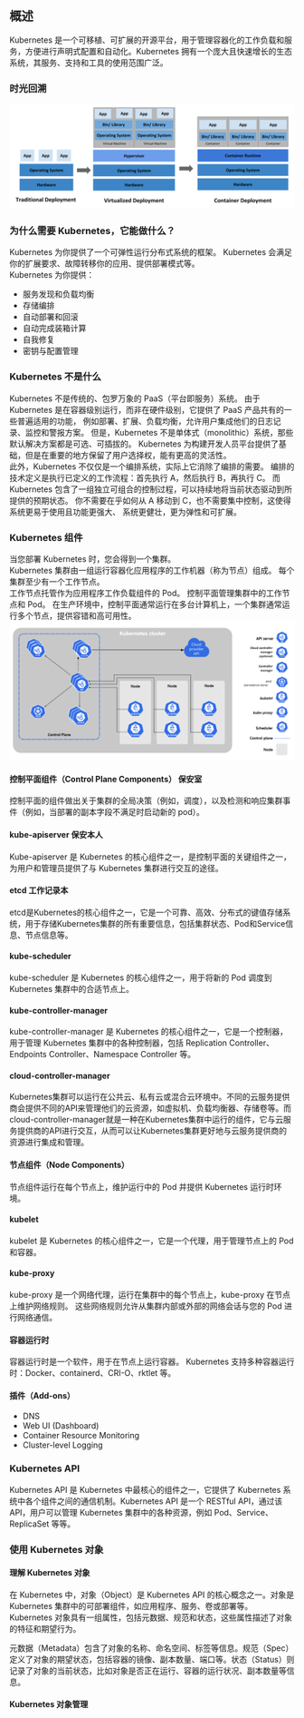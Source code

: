 ## 概述
Kubernetes 是一个可移植、可扩展的开源平台，用于管理容器化的工作负载和服务，方便进行声明式配置和自动化。Kubernetes 拥有一个庞大且快速增长的生态系统，其服务、支持和工具的使用范围广泛。
### 时光回溯
![容器技术](../../images/container_evolution.svg)
### 为什么需要 Kubernetes，它能做什么？
Kubernetes 为你提供了一个可弹性运行分布式系统的框架。 Kubernetes 会满足你的扩展要求、故障转移你的应用、提供部署模式等。  
Kubernetes 为你提供：
* 服务发现和负载均衡
* 存储编排
* 自动部署和回滚
* 自动完成装箱计算
* 自我修复
* 密钥与配置管理
### Kubernetes 不是什么
Kubernetes 不是传统的、包罗万象的 PaaS（平台即服务）系统。 由于 Kubernetes 是在容器级别运行，而非在硬件级别，它提供了 PaaS 产品共有的一些普遍适用的功能， 例如部署、扩展、负载均衡，允许用户集成他们的日志记录、监控和警报方案。 但是，Kubernetes 不是单体式（monolithic）系统，那些默认解决方案都是可选、可插拔的。 Kubernetes 为构建开发人员平台提供了基础，但是在重要的地方保留了用户选择权，能有更高的灵活性。  
此外，Kubernetes 不仅仅是一个编排系统，实际上它消除了编排的需要。 编排的技术定义是执行已定义的工作流程：首先执行 A，然后执行 B，再执行 C。 而 Kubernetes 包含了一组独立可组合的控制过程，可以持续地将当前状态驱动到所提供的预期状态。 你不需要在乎如何从 A 移动到 C，也不需要集中控制，这使得系统更易于使用且功能更强大、 系统更健壮，更为弹性和可扩展。
### Kubernetes 组件
当您部署 Kubernetes 时，您会得到一个集群。  
Kubernetes 集群由一组运行容器化应用程序的工作机器（称为节点）组成。 每个集群至少有一个工作节点。  
工作节点托管作为应用程序工作负载组件的 Pod。 控制平面管理集群中的工作节点和 Pod。 在生产环境中，控制平面通常运行在多台计算机上，一个集群通常运行多个节点，提供容错和高可用性。
![Kubernetes 组件](../../images/k8s-components.png)
#### 控制平面组件（Control Plane Components） 保安室
控制平面的组件做出关于集群的全局决策（例如，调度），以及检测和响应集群事件（例如，当部署的副本字段不满足时启动新的 pod）。
#### kube-apiserver 保安本人
Kube-apiserver 是 Kubernetes 的核心组件之一，是控制平面的关键组件之一，为用户和管理员提供了与 Kubernetes 集群进行交互的途径。
#### etcd 工作记录本
etcd是Kubernetes的核心组件之一，它是一个可靠、高效、分布式的键值存储系统，用于存储Kubernetes集群的所有重要信息，包括集群状态、Pod和Service信息、节点信息等。
#### kube-scheduler
kube-scheduler 是 Kubernetes 的核心组件之一，用于将新的 Pod 调度到Kubernetes 集群中的合适节点上。
#### kube-controller-manager
kube-controller-manager 是 Kubernetes 的核心组件之一，它是一个控制器，用于管理 Kubernetes 集群中的各种控制器，包括 Replication Controller、Endpoints Controller、Namespace Controller 等。
#### cloud-controller-manager
Kubernetes集群可以运行在公共云、私有云或混合云环境中。不同的云服务提供商会提供不同的API来管理他们的云资源，如虚拟机、负载均衡器、存储卷等。而cloud-controller-manager就是一种在Kubernetes集群中运行的组件，它与云服务提供商的API进行交互，从而可以让Kubernetes集群更好地与云服务提供商的资源进行集成和管理。

#### 节点组件（Node Components）
节点组件运行在每个节点上，维护运行中的 Pod 并提供 Kubernetes 运行时环境。
#### kubelet
kubelet 是 Kubernetes 的核心组件之一，它是一个代理，用于管理节点上的 Pod 和容器。
#### kube-proxy
kube-proxy 是一个网络代理，运行在集群中的每个节点上，kube-proxy 在节点上维护网络规则。 这些网络规则允许从集群内部或外部的网络会话与您的 Pod 进行网络通信。
#### 容器运行时
容器运行时是一个软件，用于在节点上运行容器。 Kubernetes 支持多种容器运行时：Docker、containerd、CRI-O、rktlet 等。

#### 插件（Add-ons）
* DNS
* Web UI (Dashboard)
* Container Resource Monitoring
* Cluster-level Logging

### Kubernetes API
Kubernetes API 是 Kubernetes 中最核心的组件之一，它提供了 Kubernetes 系统中各个组件之间的通信机制。Kubernetes API 是一个 RESTful API，通过该 API，用户可以管理 Kubernetes 集群中的各种资源，例如 Pod、Service、ReplicaSet 等等。

### 使用 Kubernetes 对象
#### 理解 Kubernetes 对象
在 Kubernetes 中，对象（Object）是 Kubernetes API 的核心概念之一。对象是 Kubernetes 集群中的可部署组件，如应用程序、服务、卷或部署等。Kubernetes 对象具有一组属性，包括元数据、规范和状态，这些属性描述了对象的特征和期望行为。

元数据（Metadata）包含了对象的名称、命名空间、标签等信息。规范（Spec）定义了对象的期望状态，包括容器的镜像、副本数量、端口等。状态（Status）则记录了对象的当前状态，比如对象是否正在运行、容器的运行状况、副本数量等信息。
#### Kubernetes 对象管理